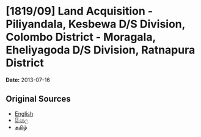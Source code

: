 # [1819/09] Land Acquisition - Piliyandala, Kesbewa D/S Division, Colombo District - Moragala, Eheliyagoda D/S Division, Ratnapura District

**Date:** 2013-07-16

## Original Sources

- [English](https://documents.gov.lk/view/extra-gazettes/2013/7/1819-09_E.pdf)
- [සිංහල](https://documents.gov.lk/view/extra-gazettes/2013/7/1819-09_S.pdf)
- [தமிழ்](https://documents.gov.lk/view/extra-gazettes/2013/7/1819-09_T.pdf)
